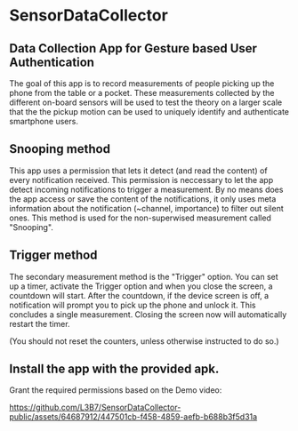 # SensorDataCollector
## Data Collection App for Gesture based User Authentication
The goal of this app is to record measurements of people picking up the phone from the table or a pocket.
These measurements collected by the different on-board sensors will be used to test the theory on a larger scale that the the pickup motion can be used to uniquely identify and authenticate smartphone users.

## Snooping method
This app uses a permission that lets it detect (and read the content) of every notification received. This permission is neccessary to let the app detect incoming notifications to trigger a measurement.
By no means does the app access or save the content of the notifications, it only uses meta information about the notification (~channel, importance) to filter out silent ones.
This method is used for the non-superwised measurement called "Snooping".
## Trigger method
The secondary measurement method is the "Trigger" option.
You can set up a timer, activate the Trigger option and when you close the screen, a countdown will start. After the countdown, if the device screen is off, a notification will prompt you to pick up the phone and unlock it. This concludes a single measurement.
Closing the screen now will automatically restart the timer.

(You should not reset the counters, unless otherwise instructed to do so.)
## Install the app with the provided apk.
Grant the required permissions based on the Demo video:


https://github.com/L3B7/SensorDataCollector-public/assets/64687912/447501cb-f458-4859-aefb-b688b3f5d31a

